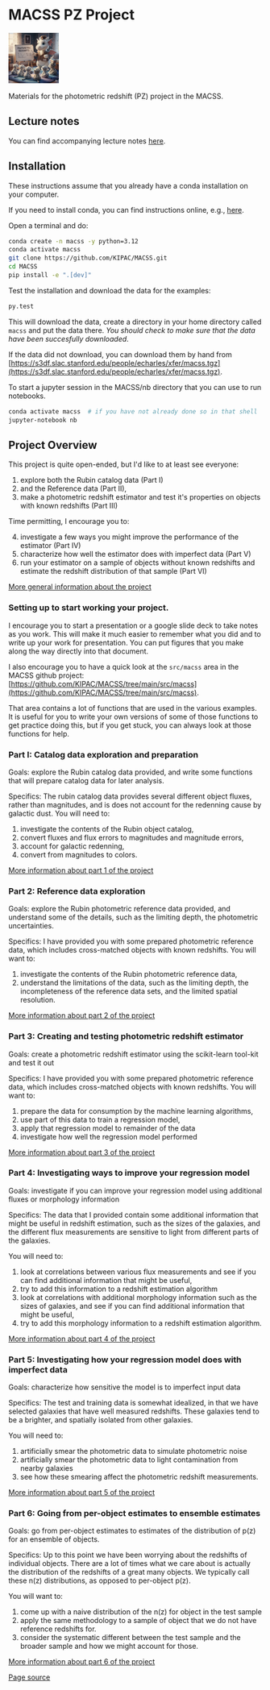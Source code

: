 # MACSS PZ Project

<img src="./images/PZ.jpeg" height="100">

Materials for the photometric redshift (PZ) project in the MACSS.

## Lecture notes

You can find accompanying lecture notes [here](https://docs.google.com/presentation/d/1QsfjYt2fiOyNml7GlGNttCo2a4OBmEKFWw-qN9L57dI/edit?usp=sharing).


## Installation

These instructions assume that you already have a conda installation on your computer.

If you need to install conda, you can find instructions online, e.g., [here](https://www.anaconda.com/docs/getting-started/miniconda/install).

Open a terminal and do:

```bash
conda create -n macss -y python=3.12
conda activate macss
git clone https://github.com/KIPAC/MACSS.git
cd MACSS
pip install -e ".[dev]"
```


Test the installation and download the data for the examples:

```bash
py.test
```

This will download the data, create a directory in your home directory called `macss` and put the data there.
*You should check to make sure that the data have been succesfully downloaded*.

If the data did not download, you can download them by hand from [https://s3df.slac.stanford.edu/people/echarles/xfer/macss.tgz](https://s3df.slac.stanford.edu/people/echarles/xfer/macss.tgz).



To start a jupyter session in the MACSS/nb directory that you can use
to run notebooks.

```bash
conda activate macss  # if you have not already done so in that shell
jupyter-notebook nb
```


## Project Overview


This project is quite open-ended, but I'd like to at least see everyone:

1. explore both the Rubin catalog data (Part I)
2.  and the Reference data (Part II),
3. make a photometric redshift estimator and test it's properties on objects with known redshifts (Part III)

Time permitting, I encourage you to: 

4. investigate a few ways you might improve the performance of the estimator (Part IV)
5. characterize how well the estimator does with imperfect data (Part V)
6. run your estimator on a sample of objects without known redshifts and estimate the redshift distribution of that sample (Part VI)

[More general information about the project](./intro.md)



### Setting up to start working your project.

I encourage you to start a presentation or a google slide deck to take
notes as you work.   This will make it much easier to remember what
you did and to write up your work for presentation.   You can put
figures that you make along the way directly into that document.


I also encourage you to have a quick look at the `src/macss` area in the MACSS
github project:
[https://github.com/KIPAC/MACSS/tree/main/src/macss](https://github.com/KIPAC/MACSS/tree/main/src/macss).

That area contains a lot of functions that are used in the various
examples.   It is useful for you to write your own versions of some of
those functions to get practice doing this, but if you get stuck, you
can always look at those functions for help.



### Part I: Catalog data exploration and preparation

Goals: explore the Rubin catalog data provided, and write some functions that will prepare catalog data for later analysis.

Specifics:  The rubin catalog data provides several different object fluxes, rather than magnitudes, and is does not account for the redenning cause by galactic dust.
You will need to:

1. investigate the contents of the Rubin object catalog,
2. convert fluxes and flux errors to magnitudes and magnitude errors,
3. account for galactic redenning,
4. convert from magnitudes to colors.

[More information about part 1 of the project](./part_1.md)


### Part 2: Reference data exploration 

Goals: explore the Rubin photometric reference data provided, and understand some of the details, such as the limiting depth, the photometric uncertainties.

Specifics: I have provided you with some prepared photometric reference data, which includes cross-matched objects with known redshifts.   You will want to:

1. investigate the contents of the Rubin photometric reference data,
2. understand the limitations of the data, such as the limiting depth, the incompleteness of the reference data sets, and the limited spatial resolution.

[More information about part 2 of the project](./part_2.md)



### Part 3: Creating and testing photometric redshift estimator

Goals: create a photometric redshift estimator using the scikit-learn tool-kit and test it out

Specifics: I have provided you with some prepared photometric reference data, which includes cross-matched objects with known redshifts.   You will want to:

1. prepare the data for consumption by the machine learning algorithms, 
2. use part of this data to train a regression model, 
3. apply that regression model to remainder of the data
4. investigate how well the regression model performed

[More information about part 3 of the project](./part_3.md)




### Part 4: Investigating ways to improve your regression model


Goals: investigate if you can improve your regression model using additional fluxes or morphology information 

Specifics: The data that I provided contain some additional information that might be useful in redshift estimation, such as the sizes of the galaxies, and the different flux measurements are sensitive to light from different parts of the galaxies.

You will need to:

1. look at correlations between various flux measurements and see if you can find additional information that might be useful,
2. try to add this information to a redshift estimation algorithm
3. look at correlations with additional morphology information such as the sizes of galaxies, and see if you can find additional information that might be useful,
4. try to add this morphology information to a redshift estimation algorithm.


[More information about part 4 of the project](./part_4.md)



### Part 5: Investigating how your regression model does with imperfect data

Goals: characterize how sensitive the model is to imperfect input data 

Specifics:  The test and training data is somewhat idealized, in that
we have selected galaxies that have well measured redshifts.  These
galaxies tend to be a brighter, and spatially isolated from other
galaxies.


You will need to:

1. artificially smear the photometric data to simulate photometric noise
2. artificially smear the photometric data to light contamination
   from nearby galaxies
3. see how these smearing affect the photometric redshift measurements.



[More information about part 5 of the project](./part_5.md)



### Part 6: Going from per-object estimates to ensemble estimates

Goals: go from per-object estimates to estimates of the distribution
of p(z) for an ensemble of objects. 

Specifics: Up to this point we have been worrying about the redshifts
of individual objects.  There are a lot of times what we care about is
actually the distribution of the redshifts of a great many objects.
We typically call these n(z) distributions, as opposed to per-object p(z).

You will want to: 

1. come up with a naive distribution of the n(z) for object in the
   test sample
2. apply the same methodology to a sample of object that we do not have reference redshifts for.
3. consider the systematic different between the test sample and the
   broader sample and how we might account for those.

[More information about part 6 of the project](./part_6.md)


[Page source](https://github.com/kipac/macss)

<!--  LocalWords:  macss scikit-learn
 -->
